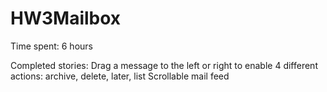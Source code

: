 HW3Mailbox
==========
Time spent: 6 hours

Completed stories:
Drag a message to the left or right to enable 4 different actions: archive, delete, later, list
Scrollable mail feed
